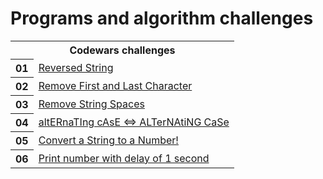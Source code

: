 # Programs and algorithm challenges


<table class="tg">
  <tr>
    <th class="tg-yw4l" colspan="2"><b>Codewars challenges</b></th>
  </tr>
  <tr>
    <th class="tg-yw4l">01</th>
    <td class="tg-yw4l">
      <a href="https://github.com/abhilashmalhotra/programs-and-algorithm-challenges/blob/master/codewars/reversed-string.js" target="_blank">Reversed String</a>
    </td>
  </tr>
  <tr>
    <th class="tg-yw4l">02</th>
    <td class="tg-yw4l">
      <a href="https://github.com/abhilashmalhotra/programs-and-algorithm-challenges/blob/master/codewars/remove-first-last-character.js" target="_blank">Remove First and Last Character</a>
    </td>
  </tr>
  <tr>
    <th class="tg-yw4l">03</th>
    <td class="tg-yw4l">
      <a href="https://github.com/abhilashmalhotra/programs-and-algorithm-challenges/blob/master/codewars/remove-string-space.js" target="_blank">Remove String Spaces</a>
    </td>
  </tr>
  <tr>
    <th class="tg-yw4l">04</th>
    <td class="tg-yw4l">
      <a href="https://github.com/abhilashmalhotra/programs-and-algorithm-challenges/blob/master/codewars/alternating-case.js" target="_blank">altERnaTIng cAsE <=> ALTerNAtiNG CaSe</a>
    </td>
  </tr>
  <tr>
    <th class="tg-yw4l">05</th>
    <td class="tg-yw4l">
      <a href="https://github.com/abhilashmalhotra/programs-and-algorithm-challenges/blob/master/codewars/string-to-number.js" target="_blank">Convert a String to a Number!</a>
    </td>
  </tr>
  <tr>
    <th class="tg-yw4l">06</th>
    <td class="tg-yw4l">
      <a href="https://github.com/abhilashmalhotra/programs-and-algorithm-challenges/blob/master/codewars/print-number-with-second-delay.js" target="_blank">Print number with delay of 1 second</a>
    </td>
  </tr>
</table>

